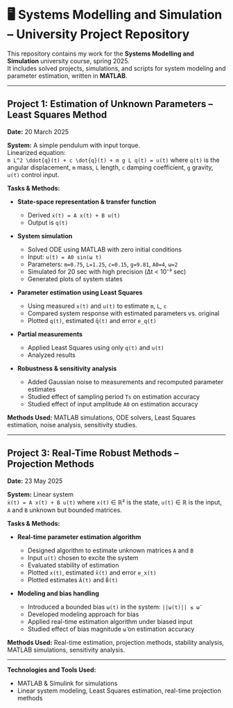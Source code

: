 # 🖥️ Systems Modelling and Simulation – University Project Repository

This repository contains my work for the **Systems Modelling and Simulation** university course, spring 2025.  
It includes solved projects, simulations, and scripts for system modeling and parameter estimation, written in **MATLAB**.

---

## Project 1: Estimation of Unknown Parameters – Least Squares Method  
**Date:** 20 March 2025  

**System:** A simple pendulum with input torque.  
Linearized equation:  
`
m L^2 \ddot{q}(t) + c \dot{q}(t) + m g L q(t) = u(t)
`
where `q(t)` is the angular displacement, `m` mass, `L` length, `c` damping coefficient, `g` gravity, `u(t)` control input.

**Tasks & Methods:**
- **State-space representation & transfer function**  
  - Derived `ẋ(t) = A x(t) + B u(t)`  
  - Output is `q(t)`  

- **System simulation**  
  - Solved ODE using MATLAB with zero initial conditions  
  - Input: `u(t) = A0 sin(ω t)`  
  - Parameters: `m=0.75`, `L=1.25`, `c=0.15`, `g=9.81`, `A0=4`, `ω=2`  
  - Simulated for 20 sec with high precision (Δt < 10⁻³ sec)  
  - Generated plots of system states  

- **Parameter estimation using Least Squares**  
  - Using measured `x(t)` and `u(t)` to estimate `m`, `L`, `c`  
  - Compared system response with estimated parameters vs. original  
  - Plotted `q(t)`, estimated `q̂(t)` and error `e_q(t)`  

- **Partial measurements**  
  - Applied Least Squares using only `q(t)` and `u(t)`  
  - Analyzed results  

- **Robustness & sensitivity analysis**  
  - Added Gaussian noise to measurements and recomputed parameter estimates  
  - Studied effect of sampling period `Ts` on estimation accuracy  
  - Studied effect of input amplitude `A0` on estimation accuracy  

**Methods Used:** MATLAB simulations, ODE solvers, Least Squares estimation, noise analysis, sensitivity studies.

---

## Project 3: Real-Time Robust Methods – Projection Methods  
**Date:** 23 May 2025  

**System:** Linear system  
`
ẋ(t) = A x(t) + B u(t)
`
where `x(t)` ∈ ℝ² is the state, `u(t)` ∈ ℝ is the input, `A` and `B` unknown but bounded matrices.

**Tasks & Methods:**
- **Real-time parameter estimation algorithm**  
  - Designed algorithm to estimate unknown matrices `A` and `B`  
  - Input `u(t)` chosen to excite the system  
  - Evaluated stability of estimation  
  - Plotted `x(t)`, estimated `x̂(t)` and error `e_x(t)`  
  - Plotted estimates `Â(t)` and `B̂(t)`  

- **Modeling and bias handling**  
  - Introduced a bounded bias `ω(t)` in the system: `||ω(t)|| ≤ ω̄`  
  - Developed modeling approach for bias  
  - Applied real-time estimation algorithm under biased input  
  - Studied effect of bias magnitude `ω̄` on estimation accuracy  

**Methods Used:** Real-time estimation, projection methods, stability analysis, MATLAB simulations, sensitivity analysis.

---

**Technologies and Tools Used:**  
- MATLAB & Simulink for simulations  
- Linear system modeling, Least Squares estimation, real-time projection methods
